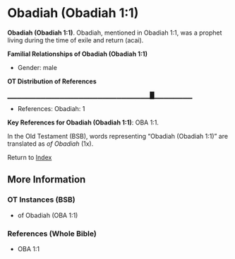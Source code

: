 # Obadiah (Obadiah 1:1)
**Obadiah (Obadiah 1:1)**. 
Obadiah, mentioned in Obadiah 1:1, was a prophet living during the time of exile and return (acai). 




**Familial Relationships of Obadiah (Obadiah 1:1)**


* Gender: male


**OT Distribution of References**

▁▁▁▁▁▁▁▁▁▁▁▁▁▁▁▁▁▁▁▁▁▁▁▁▁▁▁▁▁▁█▁▁▁▁▁▁▁▁
* References: Obadiah: 1



**Key References for Obadiah (Obadiah 1:1)**: 
OBA 1:1. 


In the Old Testament (BSB), words representing “Obadiah (Obadiah 1:1)” are translated as 
*of Obadiah* (1x). 




Return to [Index](00-Index.md)

## More Information

### OT Instances (BSB)

* of Obadiah (OBA 1:1)



### References (Whole Bible)

* OBA 1:1



